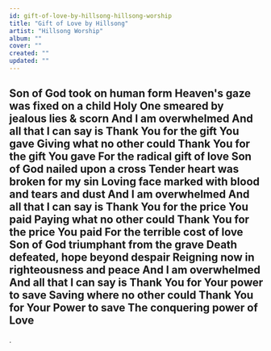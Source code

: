 ```yaml
---
id: gift-of-love-by-hillsong-hillsong-worship
title: "Gift of Love by Hillsong"
artist: "Hillsong Worship"
album: ""
cover: ""
created: ""
updated: ""
---
```


Son of God took on human form
Heaven's gaze was fixed on a child
Holy One smeared by jealous lies & scorn
And I am overwhelmed
And all that I can say is
Thank You for the gift You gave
Giving what no other could
Thank You for the gift You gave
For the radical gift of love
Son of God nailed upon a cross
Tender heart was broken for my sin
Loving face marked with blood and tears and dust
And I am overwhelmed
And all that I can say is
Thank You for the price You paid
Paying what no other could
Thank You for the price You paid
For the terrible cost of love
Son of God triumphant from the grave
Death defeated, hope beyond despair
Reigning now in righteousness and peace
And I am overwhelmed
And all that I can say is
Thank You for Your power to save
Saving where no other could
Thank You for Your Power to save
The conquering power of Love
---
.